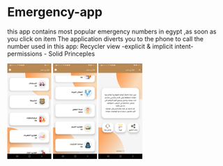 # Emergency-app
this app contains most popular emergency numbers in egypt ,as soon as you click on item The application diverts you to the phone to call the number
used in this app:
Recycler view -explicit & implicit intent- permissions - Solid Princeples


<img src="https://github.com/FaresM0hamed/Emergency-app/blob/master/screen1.jpg" width=20% height=20%> <img src="https://github.com/FaresM0hamed/Emergency-app/blob/master/screen2.jpg" width=20% height=20%> <img src="https://github.com/FaresM0hamed/Emergency-app/blob/master/screen3.jpg" width=20% height=20%>

